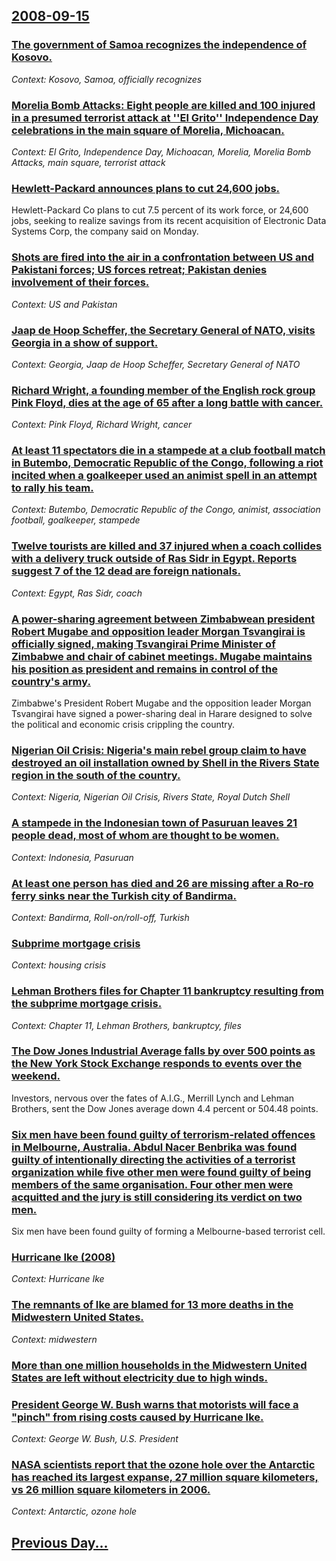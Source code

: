 ## [2008-09-15](/news/2008/09/15/index.md)

### [ The government of Samoa recognizes the independence of Kosovo. ](/news/2008/09/15/the-government-of-samoa-recognizes-the-independence-of-kosovo.md)
_Context: Kosovo, Samoa, officially recognizes_

### [ Morelia Bomb Attacks: Eight people are killed and 100 injured in a presumed terrorist attack at ''El Grito'' Independence Day celebrations in the main square of Morelia, Michoacan. ](/news/2008/09/15/morelia-bomb-attacks-eight-people-are-killed-and-100-injured-in-a-presumed-terrorist-attack-at-el-grito-independence-day-celebrations.md)
_Context: El Grito, Independence Day, Michoacan, Morelia, Morelia Bomb Attacks, main square, terrorist attack_

### [ Hewlett-Packard announces plans to cut 24,600 jobs. ](/news/2008/09/15/hewlett-packard-announces-plans-to-cut-24-600-jobs.md)
Hewlett-Packard Co plans to cut 7.5 percent of its work force, or 24,600 jobs, seeking to realize savings from its recent acquisition of Electronic Data Systems Corp, the company said on Monday.

### [ Shots are fired into the air in a confrontation between US and Pakistani forces; US forces retreat; Pakistan denies involvement of their forces. ](/news/2008/09/15/shots-are-fired-into-the-air-in-a-confrontation-between-us-and-pakistani-forces-us-forces-retreat-pakistan-denies-involvement-of-their-fo.md)
_Context: US and Pakistan_

### [ Jaap de Hoop Scheffer, the Secretary General of NATO, visits Georgia in a show of support. ](/news/2008/09/15/jaap-de-hoop-scheffer-the-secretary-general-of-nato-visits-georgia-in-a-show-of-support.md)
_Context: Georgia, Jaap de Hoop Scheffer, Secretary General of NATO_

### [ Richard Wright, a founding member of the English rock group Pink Floyd, dies at the age of 65 after a long battle with cancer. ](/news/2008/09/15/richard-wright-a-founding-member-of-the-english-rock-group-pink-floyd-dies-at-the-age-of-65-after-a-long-battle-with-cancer.md)
_Context: Pink Floyd, Richard Wright, cancer_

### [ At least 11 spectators die in a stampede at a club football match in Butembo, Democratic Republic of the Congo, following a riot incited when a goalkeeper used an animist spell in an attempt to rally his team. ](/news/2008/09/15/at-least-11-spectators-die-in-a-stampede-at-a-club-football-match-in-butembo-democratic-republic-of-the-congo-following-a-riot-incited-wh.md)
_Context: Butembo, Democratic Republic of the Congo, animist, association football, goalkeeper, stampede_

### [ Twelve tourists are killed and 37 injured when a coach collides with a delivery truck outside of Ras Sidr in Egypt. Reports suggest 7 of the 12 dead are foreign nationals. ](/news/2008/09/15/twelve-tourists-are-killed-and-37-injured-when-a-coach-collides-with-a-delivery-truck-outside-of-ras-sidr-in-egypt-reports-suggest-7-of-th.md)
_Context: Egypt, Ras Sidr, coach_

### [ A power-sharing agreement between Zimbabwean president Robert Mugabe and opposition leader Morgan Tsvangirai is officially signed, making Tsvangirai Prime Minister of Zimbabwe and chair of cabinet meetings. Mugabe maintains his position as president and remains in control of the country's army. ](/news/2008/09/15/a-power-sharing-agreement-between-zimbabwean-president-robert-mugabe-and-opposition-leader-morgan-tsvangirai-is-officially-signed-making-t.md)
Zimbabwe&#039;s President Robert Mugabe and the opposition leader Morgan Tsvangirai have signed a power-sharing deal in Harare designed to solve the political and economic crisis crippling the country.

### [ Nigerian Oil Crisis: Nigeria's main rebel group claim to have destroyed an oil installation owned by Shell in the Rivers State region in the south of the country. ](/news/2008/09/15/nigerian-oil-crisis-nigeria-s-main-rebel-group-claim-to-have-destroyed-an-oil-installation-owned-by-shell-in-the-rivers-state-region-in-th.md)
_Context: Nigeria, Nigerian Oil Crisis, Rivers State, Royal Dutch Shell_

### [ A stampede in the Indonesian town of Pasuruan leaves 21 people dead, most of whom are thought to be women. ](/news/2008/09/15/a-stampede-in-the-indonesian-town-of-pasuruan-leaves-21-people-dead-most-of-whom-are-thought-to-be-women.md)
_Context: Indonesia, Pasuruan_

### [ At least one person has died and 26 are missing after a Ro-ro ferry sinks near the Turkish city of Bandirma. ](/news/2008/09/15/at-least-one-person-has-died-and-26-are-missing-after-a-ro-ro-ferry-sinks-near-the-turkish-city-of-bandirma.md)
_Context: Bandirma, Roll-on/roll-off, Turkish_

### [ Subprime mortgage crisis](/news/2008/09/15/subprime-mortgage-crisis.md)
_Context: housing crisis_

### [Lehman Brothers files for Chapter 11 bankruptcy resulting from the subprime mortgage crisis. ](/news/2008/09/15/lehman-brothers-files-for-chapter-11-bankruptcy-resulting-from-the-subprime-mortgage-crisis.md)
_Context: Chapter 11, Lehman Brothers, bankruptcy, files_

### [The Dow Jones Industrial Average falls by over 500 points as the New York Stock Exchange responds to events over the weekend. ](/news/2008/09/15/the-dow-jones-industrial-average-falls-by-over-500-points-as-the-new-york-stock-exchange-responds-to-events-over-the-weekend.md)
Investors, nervous over the fates of A.I.G., Merrill Lynch and Lehman Brothers, sent the Dow Jones average down 4.4 percent or 504.48 points.

### [ Six men have been found guilty of terrorism-related offences in Melbourne, Australia. Abdul Nacer Benbrika was found guilty of intentionally directing the activities of a terrorist organization while five other men were found guilty of being members of the same organisation. Four other men were acquitted and the jury is still considering its verdict on two men. ](/news/2008/09/15/six-men-have-been-found-guilty-of-terrorism-related-offences-in-melbourne-australia-abdul-nacer-benbrika-was-found-guilty-of-intentionall.md)
Six men have been found guilty of forming a Melbourne-based terrorist cell.

### [ Hurricane Ike (2008)](/news/2008/09/15/hurricane-ike-2008.md)
_Context: Hurricane Ike_

### [The remnants of Ike are blamed for 13 more deaths in the Midwestern United States. ](/news/2008/09/15/the-remnants-of-ike-are-blamed-for-13-more-deaths-in-the-midwestern-united-states.md)
_Context: midwestern_

### [More than one million households in the Midwestern United States are left without electricity due to high winds. ](/news/2008/09/15/more-than-one-million-households-in-the-midwestern-united-states-are-left-without-electricity-due-to-high-winds.md)
### [President George W. Bush warns that motorists will face a "pinch" from rising costs caused by Hurricane Ike. ](/news/2008/09/15/president-george-w-bush-warns-that-motorists-will-face-a-pinch-from-rising-costs-caused-by-hurricane-ike.md)
_Context: George W. Bush, U.S. President_

### [ NASA scientists report that the ozone hole over the Antarctic has reached its largest expanse, 27 million square kilometers, vs 26 million square kilometers in 2006. ](/news/2008/09/15/nasa-scientists-report-that-the-ozone-hole-over-the-antarctic-has-reached-its-largest-expanse-27-million-square-kilometers-vs-26-million.md)
_Context: Antarctic, ozone hole_

## [Previous Day...](/news/2008/09/14/index.md)

